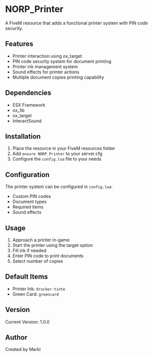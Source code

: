 # NORP_Printer
A FiveM resource that adds a functional printer system with PIN code security.

## Features
- Printer interaction using ox_target
- PIN code security system for document printing
- Printer ink management system
- Sound effects for printer actions
- Multiple document copies printing capability

## Dependencies
- ESX Framework
- ox_lib
- ox_target
- InteractSound

## Installation
1. Place the resource in your FiveM resources folder
2. Add `ensure NORP_Printer` to your server.cfg
3. Configure the `config.lua` file to your needs

## Configuration
The printer system can be configured in `config.lua`:
- Custom PIN codes
- Document types
- Required items
- Sound effects

## Usage
1. Approach a printer in-game
2. Start the printer using the target option
3. Fill ink if needed
4. Enter PIN code to print documents
5. Select number of copies

## Default Items
- Printer Ink: `drucker-tinte`
- Green Card: `greencard`

## Version
Current Version: 1.0.0

## Author
Created by Marki
